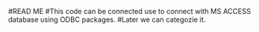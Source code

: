 #READ ME
#This code can be connected use to connect with MS ACCESS database using ODBC packages. 
#Later we can categozie it. 
